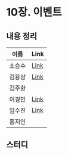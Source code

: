# 10장. 이벤트

## 내용 정리

|  이름   | Link  |
|:-----:|:------|
|  소승수  |  [Link](https://voidmelody.tistory.com/196)     |
|  김용상  |  [Link](https://sturdy-rainstorm-a1c.notion.site/DDD-10-84c7e65489a7429f9eaa1106b9e1b3f9?pvs=4)     | 
|  김주환  |       |
|  이경민  | [Link](https://velog.io/@tidavid1/DDD-START-10%EC%9E%A5-%EC%9D%B4%EB%B2%A4%ED%8A%B8) |
|  임수진  | [Link](https://blog.naver.com/sjlim1999/223298885908)       |
|  홍지인  |       |

## 스터디
> 
